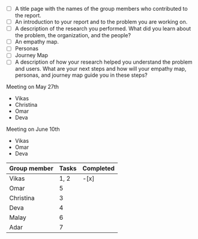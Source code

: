 - [ ] A title page with the names of the group members who contributed to the report. 
- [ ] An introduction to your report and to the problem you are working on.  
- [ ] A description of the research you performed. What did you learn about the problem, the organization, and the people?  
- [ ] An empathy map.  
- [ ] Personas  
- [ ] Journey Map  
- [ ] A description of how your research helped you understand the problem and users. What are your next steps and how will your empathy map, personas, and journey map guide you in these steps?

Meeting on May 27th
- Vikas
- Christina
- Omar
- Deva

Meeting on June 10th
- Vikas
- Omar
- Deva

| Group member | Tasks | Completed |
| ------------ | ----- | --------- |
| Vikas        | 1, 2  | -[x]      |
| Omar         | 5     |           |
| Christina    | 3     |           |
| Deva         | 4     |           |
| Malay        | 6     |           |
| Adar         | 7     |           |

